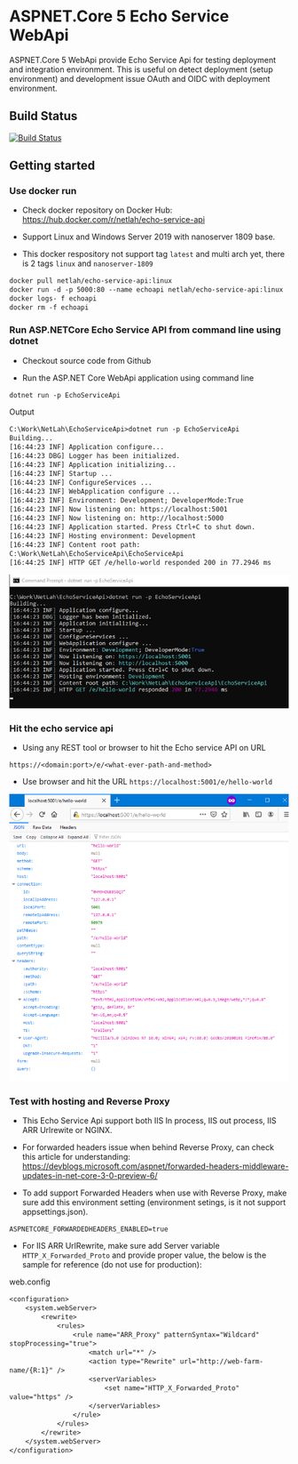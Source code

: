 # ASPNET.Core 5 Echo Service WebApi

ASPNET.Core 5 WebApi provide Echo Service Api for testing deployment and integration environment. This is useful on detect deployment (setup environment) and development issue OAuth and OIDC with deployment environment.

## Build Status

[![Build Status](https://img.shields.io/endpoint.svg?url=https%3A%2F%2Factions-badge.atrox.dev%2FNetLah%2FEchoServiceApi%2Fbadge%3Fref%3Dmain&style=flat)](https://actions-badge.atrox.dev/NetLah/EchoServiceApi/goto?ref=main)

## Getting started

### Use docker run

- Check docker repository on Docker Hub: https://hub.docker.com/r/netlah/echo-service-api

- Support Linux and Windows Server 2019 with nanoserver 1809 base.

- This docker respository not support tag `latest` and multi arch yet, there is 2 tags `linux` and `nanoserver-1809`

```
docker pull netlah/echo-service-api:linux
docker run -d -p 5000:80 --name echoapi netlah/echo-service-api:linux
docker logs- f echoapi
docker rm -f echoapi
```

### Run ASP.NETCore Echo Service API from command line using dotnet

- Checkout source code from Github

- Run the ASP.NET Core WebApi application using command line

```
dotnet run -p EchoServiceApi
```

Output

```
C:\Work\NetLah\EchoServiceApi>dotnet run -p EchoServiceApi
Building...
[16:44:23 INF] Application configure...
[16:44:23 DBG] Logger has been initialized.
[16:44:23 INF] Application initializing...
[16:44:23 INF] Startup ...
[16:44:23 INF] ConfigureServices ...
[16:44:23 INF] WebApplication configure ...
[16:44:23 INF] Environment: Development; DeveloperMode:True
[16:44:23 INF] Now listening on: https://localhost:5001
[16:44:23 INF] Now listening on: http://localhost:5000
[16:44:23 INF] Application started. Press Ctrl+C to shut down.
[16:44:23 INF] Hosting environment: Development
[16:44:23 INF] Content root path: C:\Work\NetLah\EchoServiceApi\EchoServiceApi
[16:44:25 INF] HTTP GET /e/hello-world responded 200 in 77.2946 ms
```

![dotnet-run-output](https://raw.githubusercontent.com/NetLah/EchoServiceApi/main/docs/dotnet-run-output.png)

### Hit the echo service api

- Using any REST tool or browser to hit the Echo service API on URL

```
https://<domain:port>/e/<what-ever-path-and-method>
```

- Use browser and hit the URL `https://localhost:5001/e/hello-world`

![browser-hello-world](https://raw.githubusercontent.com/NetLah/EchoServiceApi/main/docs/browser-hello-world.png)

### Test with hosting and Reverse Proxy

- This Echo Service Api support both IIS In process, IIS out process, IIS ARR Urlrewite or NGINX.

- For forwarded headers issue when behind Reverse Proxy, can check this article for understanding: https://devblogs.microsoft.com/aspnet/forwarded-headers-middleware-updates-in-net-core-3-0-preview-6/

- To add support Forwarded Headers when use with Reverse Proxy, make sure add this environment setting (environment setings, is it not support appsettings.json).

```
ASPNETCORE_FORWARDEDHEADERS_ENABLED=true
```

- For IIS ARR UrlRewrite, make sure add Server variable `HTTP_X_Forwarded_Proto` and provide proper value, the below is the sample for reference (do not use for production):

web.config

```
<configuration>
    <system.webServer>
        <rewrite>
            <rules>
                <rule name="ARR_Proxy" patternSyntax="Wildcard" stopProcessing="true">
                    <match url="*" />
                    <action type="Rewrite" url="http://web-farm-name/{R:1}" />
                    <serverVariables>
                        <set name="HTTP_X_Forwarded_Proto" value="https" />
                    </serverVariables>
                </rule>
            </rules>
        </rewrite>
    </system.webServer>
</configuration>
```
